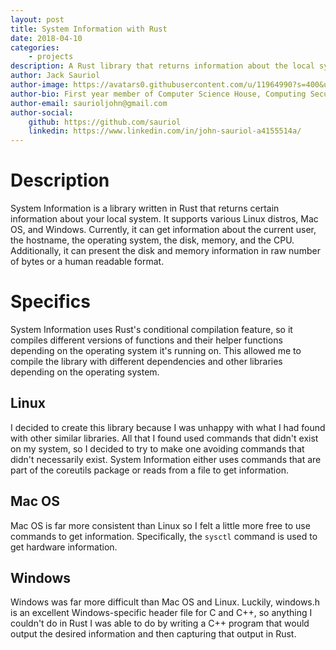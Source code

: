 ```yaml
---
layout: post
title: System Information with Rust
date: 2018-04-10
categories:
    - projects
description: A Rust library that returns information about the local system it's running on.
author: Jack Sauriol
author-image: https://avatars0.githubusercontent.com/u/11964990?s=400&u=9130317fb4317fd97f55b3531497d491dc561dca&v=4
author-bio: First year member of Computer Science House, Computing Security student at RIT
author-email: saurioljohn@gmail.com
author-social:
    github: https://github.com/sauriol
    linkedin: https://www.linkedin.com/in/john-sauriol-a4155514a/
---
```


# Description #
System Information is a library written in Rust that returns certain information about your local system.
It supports various Linux distros, Mac OS, and Windows.
Currently, it can get information about the current user, the hostname, the operating system, the disk, memory, and the CPU.
Additionally, it can present the disk and memory information in raw number of bytes or a human readable format.


# Specifics #
System Information uses Rust's conditional compilation feature, so it compiles different versions of functions and their helper functions depending on the operating system it's running on.
This allowed me to compile the library with different dependencies and other libraries depending on the operating system.


## Linux ##
I decided to create this library because I was unhappy with what I had found with other similar libraries.
All that I found used commands that didn't exist on my system, so I decided to try to make one avoiding commands that didn't necessarily exist.
System Information either uses commands that are part of the coreutils package or reads from a file to get information.


## Mac OS ##
Mac OS is far more consistent than Linux so I felt a little more free to use commands to get information.
Specifically, the `sysctl` command is used to get hardware information.


## Windows ##
Windows was far more difficult than Mac OS and Linux.
Luckily, windows.h is an excellent Windows-specific header file for C and C++, so anything I couldn't do in Rust I was able to do by writing a C++ program that would output the desired information and then capturing that output in Rust.

